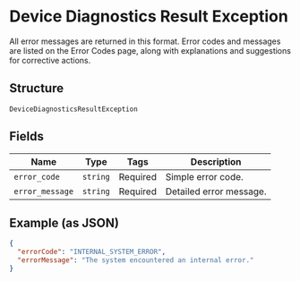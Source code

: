 
# Device Diagnostics Result Exception

All error messages are returned in this format. Error codes and messages are listed on the Error Codes page, along with explanations and suggestions for corrective actions.

## Structure

`DeviceDiagnosticsResultException`

## Fields

| Name | Type | Tags | Description |
|  --- | --- | --- | --- |
| `error_code` | `string` | Required | Simple error code. |
| `error_message` | `string` | Required | Detailed error message. |

## Example (as JSON)

```json
{
  "errorCode": "INTERNAL_SYSTEM_ERROR",
  "errorMessage": "The system encountered an internal error."
}
```

